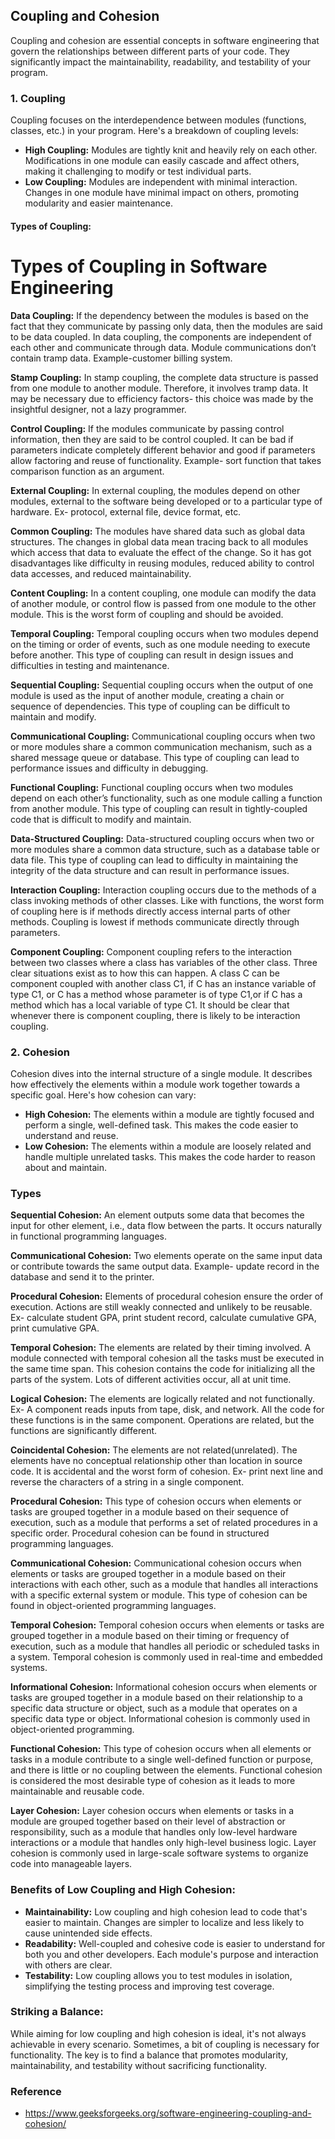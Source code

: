 ## Coupling and Cohesion
Coupling and cohesion are essential concepts in software engineering that govern the relationships between different parts of your code. They significantly impact the maintainability, readability, and testability of your program.


### 1. Coupling
Coupling focuses on the interdependence between modules (functions, classes, etc.) in your program. Here's a breakdown of coupling levels:

- **High Coupling:** Modules are tightly knit and heavily rely on each other. Modifications in one module can easily cascade and affect others, making it challenging to modify or test individual parts.
- **Low Coupling:** Modules are independent with minimal interaction. Changes in one module have minimal impact on others, promoting modularity and easier maintenance.

#### Types of Coupling:

# Types of Coupling in Software Engineering
**Data Coupling:** If the dependency between the modules is based on the fact that they communicate by passing only data, then the modules are said to be data coupled. In data coupling, the components are independent of each other and communicate through data. Module communications don’t contain tramp data. Example-customer billing system.

**Stamp Coupling:** In stamp coupling, the complete data structure is passed from one module to another module. Therefore, it involves tramp data. It may be necessary due to efficiency factors- this choice was made by the insightful designer, not a lazy programmer.

**Control Coupling:** If the modules communicate by passing control information, then they are said to be control coupled. It can be bad if parameters indicate completely different behavior and good if parameters allow factoring and reuse of functionality. Example- sort function that takes comparison function as an argument.

**External Coupling:** In external coupling, the modules depend on other modules, external to the software being developed or to a particular type of hardware. Ex- protocol, external file, device format, etc.

**Common Coupling:** The modules have shared data such as global data structures. The changes in global data mean tracing back to all modules which access that data to evaluate the effect of the change. So it has got disadvantages like difficulty in reusing modules, reduced ability to control data accesses, and reduced maintainability.

**Content Coupling:** In a content coupling, one module can modify the data of another module, or control flow is passed from one module to the other module. This is the worst form of coupling and should be avoided.

**Temporal Coupling:** Temporal coupling occurs when two modules depend on the timing or order of events, such as one module needing to execute before another. This type of coupling can result in design issues and difficulties in testing and maintenance.

**Sequential Coupling:** Sequential coupling occurs when the output of one module is used as the input of another module, creating a chain or sequence of dependencies. This type of coupling can be difficult to maintain and modify.

**Communicational Coupling:** Communicational coupling occurs when two or more modules share a common communication mechanism, such as a shared message queue or database. This type of coupling can lead to performance issues and difficulty in debugging.

**Functional Coupling:** Functional coupling occurs when two modules depend on each other’s functionality, such as one module calling a function from another module. This type of coupling can result in tightly-coupled code that is difficult to modify and maintain.

**Data-Structured Coupling:** Data-structured coupling occurs when two or more modules share a common data structure, such as a database table or data file. This type of coupling can lead to difficulty in maintaining the integrity of the data structure and can result in performance issues.

**Interaction Coupling:** Interaction coupling occurs due to the methods of a class invoking methods of other classes. Like with functions, the worst form of coupling here is if methods directly access internal parts of other methods. Coupling is lowest if methods communicate directly through parameters.

**Component Coupling:** Component coupling refers to the interaction between two classes where a class has variables of the other class. Three clear situations exist as to how this can happen. A class C can be component coupled with another class C1, if C has an instance variable of type C1, or C has a method whose parameter is of type C1,or if C has a method which has a local variable of type C1. It should be clear that whenever there is component coupling, there is likely to be interaction coupling.

### 2. Cohesion
Cohesion dives into the internal structure of a single module. It describes how effectively the elements within a module work together towards a specific goal. Here's how cohesion can vary:

- **High Cohesion:** The elements within a module are tightly focused and perform a single, well-defined task. This makes the code easier to understand and reuse.
- **Low Cohesion:** The elements within a module are loosely related and handle multiple unrelated tasks. This makes the code harder to reason about and maintain.

### Types

**Sequential Cohesion:** An element outputs some data that becomes the input for other element, i.e., data flow between the parts. It occurs naturally in functional programming languages.

**Communicational Cohesion:** Two elements operate on the same input data or contribute towards the same output data. Example- update record in the database and send it to the printer.

**Procedural Cohesion:** Elements of procedural cohesion ensure the order of execution. Actions are still weakly connected and unlikely to be reusable. Ex- calculate student GPA, print student record, calculate cumulative GPA, print cumulative GPA.

**Temporal Cohesion:** The elements are related by their timing involved. A module connected with temporal cohesion all the tasks must be executed in the same time span. This cohesion contains the code for initializing all the parts of the system. Lots of different activities occur, all at unit time.

**Logical Cohesion:** The elements are logically related and not functionally. Ex- A component reads inputs from tape, disk, and network. All the code for these functions is in the same component. Operations are related, but the functions are significantly different.

**Coincidental Cohesion:** The elements are not related(unrelated). The elements have no conceptual relationship other than location in source code. It is accidental and the worst form of cohesion. Ex- print next line and reverse the characters of a string in a single component.

**Procedural Cohesion:** This type of cohesion occurs when elements or tasks are grouped together in a module based on their sequence of execution, such as a module that performs a set of related procedures in a specific order. Procedural cohesion can be found in structured programming languages.

**Communicational Cohesion:** Communicational cohesion occurs when elements or tasks are grouped together in a module based on their interactions with each other, such as a module that handles all interactions with a specific external system or module. This type of cohesion can be found in object-oriented programming languages.

**Temporal Cohesion:** Temporal cohesion occurs when elements or tasks are grouped together in a module based on their timing or frequency of execution, such as a module that handles all periodic or scheduled tasks in a system. Temporal cohesion is commonly used in real-time and embedded systems.

**Informational Cohesion:** Informational cohesion occurs when elements or tasks are grouped together in a module based on their relationship to a specific data structure or object, such as a module that operates on a specific data type or object. Informational cohesion is commonly used in object-oriented programming.

**Functional Cohesion:** This type of cohesion occurs when all elements or tasks in a module contribute to a single well-defined function or purpose, and there is little or no coupling between the elements. Functional cohesion is considered the most desirable type of cohesion as it leads to more maintainable and reusable code.

**Layer Cohesion:** Layer cohesion occurs when elements or tasks in a module are grouped together based on their level of abstraction or responsibility, such as a module that handles only low-level hardware interactions or a module that handles only high-level business logic. Layer cohesion is commonly used in large-scale software systems to organize code into manageable layers.

### Benefits of Low Coupling and High Cohesion:

- **Maintainability:** Low coupling and high cohesion lead to code that's easier to maintain. Changes are simpler to localize and less likely to cause unintended side effects.
- **Readability:** Well-coupled and cohesive code is easier to understand for both you and other developers. Each module's purpose and interaction with others are clear.
- **Testability:** Low coupling allows you to test modules in isolation, simplifying the testing process and improving test coverage.

### Striking a Balance:

While aiming for low coupling and high cohesion is ideal, it's not always achievable in every scenario. Sometimes, a bit of coupling is necessary for functionality. The key is to find a balance that promotes modularity, maintainability, and testability without sacrificing functionality.


### Reference 
- https://www.geeksforgeeks.org/software-engineering-coupling-and-cohesion/